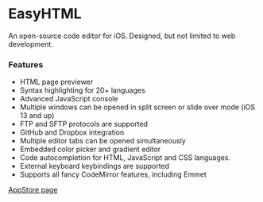 # EasyHTML

An open-source code editor for iOS. Designed, but not limited to web development.

### Features

- HTML page previewer 
- Syntax highlighting for 20+ languages
- Advanced JavaScript console
- Multiple windows can be opened in split screen or slide over mode (iOS 13 and up)
- FTP and SFTP protocols are supported
- GitHub and Dropbox integration
- Multiple editor tabs can be opened simultaneously
- Embedded color picker and gradient editor
- Code autocompletion for HTML, JavaScript and CSS languages.
- External keyboard keybindings are supported
- Supports all fancy CodeMirror features, including Emmet

[AppStore page](https://apps.apple.com/en/app/easyhtml/id1344902528)